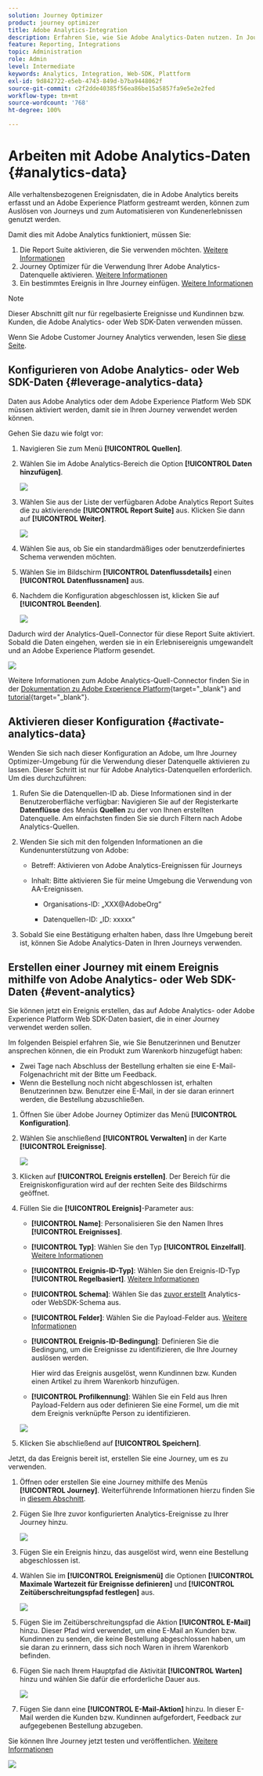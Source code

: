 ```yaml
---
solution: Journey Optimizer
product: journey optimizer
title: Adobe Analytics-Integration
description: Erfahren Sie, wie Sie Adobe Analytics-Daten nutzen. In Journey Optimizer
feature: Reporting, Integrations
topic: Administration
role: Admin
level: Intermediate
keywords: Analytics, Integration, Web-SDK, Plattform
exl-id: 9d842722-e5eb-4743-849d-b7ba9448062f
source-git-commit: c2f2dde40385f56ea86be15a5857fa9e5e2e2fed
workflow-type: tm+mt
source-wordcount: '768'
ht-degree: 100%

---
```


# Arbeiten mit Adobe Analytics-Daten {#analytics-data}

Alle verhaltensbezogenen Ereignisdaten, die in Adobe Analytics bereits erfasst und an Adobe Experience Platform gestreamt werden, können zum Auslösen von Journeys und zum Automatisieren von Kundenerlebnissen genutzt werden.

Damit dies mit Adobe Analytics funktioniert, müssen Sie:

1. Die Report Suite aktivieren, die Sie verwenden möchten. [Weitere Informationen](#leverage-analytics-data)
1. Journey Optimizer für die Verwendung Ihrer Adobe Analytics-Datenquelle aktivieren. [Weitere Informationen](#activate-analytics-data)
1. Ein bestimmtes Ereignis in Ihre Journey einfügen. [Weitere Informationen](#event-analytic)

>[!NOTE]
>
>Dieser Abschnitt gilt nur für regelbasierte Ereignisse und Kundinnen bzw. Kunden, die Adobe Analytics- oder Web SDK-Daten verwenden müssen.
> 
>Wenn Sie Adobe Customer Journey Analytics verwenden, lesen Sie [diese Seite](../reports/cja-ajo.md).
>

## Konfigurieren von Adobe Analytics- oder Web SDK-Daten {#leverage-analytics-data}

Daten aus Adobe Analytics oder dem Adobe Experience Platform Web SDK müssen aktiviert werden, damit sie in Ihren Journey verwendet werden können.

Gehen Sie dazu wie folgt vor:

1. Navigieren Sie zum Menü **[!UICONTROL Quellen]**.

1. Wählen Sie im Adobe Analytics-Bereich die Option **[!UICONTROL Daten hinzufügen]**.

   ![](assets/ajo-aa_1.png)

1. Wählen Sie aus der Liste der verfügbaren Adobe Analytics Report Suites die zu aktivierende **[!UICONTROL Report Suite]** aus. Klicken Sie dann auf **[!UICONTROL Weiter]**.

   ![](assets/ajo-aa_2.png)

1. Wählen Sie aus, ob Sie ein standardmäßiges oder benutzerdefiniertes Schema verwenden möchten.

1. Wählen Sie im Bildschirm **[!UICONTROL Datenflussdetails]** einen **[!UICONTROL Datenflussnamen]** aus.

1. Nachdem die Konfiguration abgeschlossen ist, klicken Sie auf **[!UICONTROL Beenden]**.

   ![](assets/ajo-aa_3.png)

Dadurch wird der Analytics-Quell-Connector für diese Report Suite aktiviert. Sobald die Daten eingehen, werden sie in ein Erlebnisereignis umgewandelt und an Adobe Experience Platform gesendet.

![](assets/ajo-aa_4.png)

Weitere Informationen zum Adobe Analytics-Quell-Connector finden Sie in der [Dokumentation zu Adobe Experience Platform](https://experienceleague.adobe.com/docs/experience-platform/sources/connectors/adobe-applications/analytics.html?lang=de){target="_blank"} and [tutorial](https://experienceleague.adobe.com/docs/experience-platform/sources/ui-tutorials/create/adobe-applications/analytics.html?lang=de){target="_blank"}.

## Aktivieren dieser Konfiguration {#activate-analytics-data}

Wenden Sie sich nach dieser Konfiguration an Adobe, um Ihre Journey Optimizer-Umgebung für die Verwendung dieser Datenquelle aktivieren zu lassen. Dieser Schritt ist nur für Adobe Analytics-Datenquellen erforderlich. Um dies durchzuführen:

1. Rufen Sie die Datenquellen-ID ab. Diese Informationen sind in der Benutzeroberfläche verfügbar: Navigieren Sie auf der Registerkarte **Datenflüsse** des Menüs **Quellen** zu der von Ihnen erstellten Datenquelle. Am einfachsten finden Sie sie durch Filtern nach Adobe Analytics-Quellen.
1. Wenden Sie sich mit den folgenden Informationen an die Kundenunterstützung von Adobe:

   * Betreff: Aktivieren von Adobe Analytics-Ereignissen für Journeys

   * Inhalt: Bitte aktivieren Sie für meine Umgebung die Verwendung von AA-Ereignissen.

      * Organisations-ID: „XXX@AdobeOrg“

      * Datenquellen-ID: „ID: xxxxx“

1. Sobald Sie eine Bestätigung erhalten haben, dass Ihre Umgebung bereit ist, können Sie Adobe Analytics-Daten in Ihren Journeys verwenden.

## Erstellen einer Journey mit einem Ereignis mithilfe von Adobe Analytics- oder Web SDK-Daten {#event-analytics}

Sie können jetzt ein Ereignis erstellen, das auf Adobe Analytics- oder Adobe Experience Platform Web SDK-Daten basiert, die in einer Journey verwendet werden sollen.

Im folgenden Beispiel erfahren Sie, wie Sie Benutzerinnen und Benutzer ansprechen können, die ein Produkt zum Warenkorb hinzugefügt haben:

* Zwei Tage nach Abschluss der Bestellung erhalten sie eine E-Mail-Folgenachricht mit der Bitte um Feedback.
* Wenn die Bestellung noch nicht abgeschlossen ist, erhalten Benutzerinnen bzw. Benutzer eine E-Mail, in der sie daran erinnert werden, die Bestellung abzuschließen.

1. Öffnen Sie über Adobe Journey Optimizer das Menü **[!UICONTROL Konfiguration]**.

1. Wählen Sie anschließend **[!UICONTROL Verwalten]** in der Karte **[!UICONTROL Ereignisse]**.

   ![](assets/ajo-aa_5.png)

1. Klicken auf **[!UICONTROL Ereignis erstellen]**. Der Bereich für die Ereigniskonfiguration wird auf der rechten Seite des Bildschirms geöffnet.

1. Füllen Sie die **[!UICONTROL Ereignis]**-Parameter aus:

   * **[!UICONTROL Name]**: Personalisieren Sie den Namen Ihres **[!UICONTROL Ereignisses]**.
   * **[!UICONTROL Typ]**: Wählen Sie den Typ **[!UICONTROL Einzelfall]**. [Weitere Informationen](../event/about-events.md)
   * **[!UICONTROL Ereignis-ID-Typ]**: Wählen Sie den Ereignis-ID-Typ **[!UICONTROL Regelbasiert]**. [Weitere Informationen](../event/about-events.md#event-id-type)
   * **[!UICONTROL Schema]**: Wählen Sie das [zuvor erstellt](#leverage-analytics-data) Analytics- oder WebSDK-Schema aus.
   * **[!UICONTROL Felder]**: Wählen Sie die Payload-Felder aus. [Weitere Informationen](../event/about-creating.md#define-the-payload-fields)
   * **[!UICONTROL Ereignis-ID-Bedingung]**: Definieren Sie die Bedingung, um die Ereignisse zu identifizieren, die Ihre Journey auslösen werden.

     Hier wird das Ereignis ausgelöst, wenn Kundinnen bzw. Kunden einen Artikel zu ihrem Warenkorb hinzufügen.
   * **[!UICONTROL Profilkennung]**: Wählen Sie ein Feld aus Ihren Payload-Feldern aus oder definieren Sie eine Formel, um die mit dem Ereignis verknüpfte Person zu identifizieren.

   ![](assets/ajo-aa_6.png)

1. Klicken Sie abschließend auf **[!UICONTROL Speichern]**.

Jetzt, da das Ereignis bereit ist, erstellen Sie eine Journey, um es zu verwenden.

1. Öffnen oder erstellen Sie eine Journey mithilfe des Menüs **[!UICONTROL Journey]**. Weiterführende Informationen hierzu finden Sie in [diesem Abschnitt](../building-journeys/journey-gs.md).

1. Fügen Sie Ihre zuvor konfigurierten Analytics-Ereignisse zu Ihrer Journey hinzu.

   ![](assets/ajo-aa_8.png)

1. Fügen Sie ein Ereignis hinzu, das ausgelöst wird, wenn eine Bestellung abgeschlossen ist.

1. Wählen Sie im **[!UICONTROL Ereignismenü]** die Optionen **[!UICONTROL Maximale Wartezeit für Ereignisse definieren]** und **[!UICONTROL Zeitüberschreitungspfad festlegen]** aus.

   ![](assets/ajo-aa_9.png)

1. Fügen Sie im Zeitüberschreitungspfad die Aktion **[!UICONTROL E-Mail]** hinzu. Dieser Pfad wird verwendet, um eine E-Mail an Kunden bzw. Kundinnen zu senden, die keine Bestellung abgeschlossen haben, um sie daran zu erinnern, dass sich noch Waren in ihrem Warenkorb befinden.

1. Fügen Sie nach Ihrem Hauptpfad die Aktivität **[!UICONTROL Warten]** hinzu und wählen Sie dafür die erforderliche Dauer aus.

   ![](assets/ajo-aa_10.png)

1. Fügen Sie dann eine **[!UICONTROL E-Mail-Aktion]** hinzu. In dieser E-Mail werden die Kunden bzw. Kundinnen aufgefordert, Feedback zur aufgegebenen Bestellung abzugeben.

Sie können Ihre Journey jetzt testen und veröffentlichen. [Weitere Informationen](../building-journeys/publishing-the-journey.md)

![](assets/ajo-aa_7.png)
